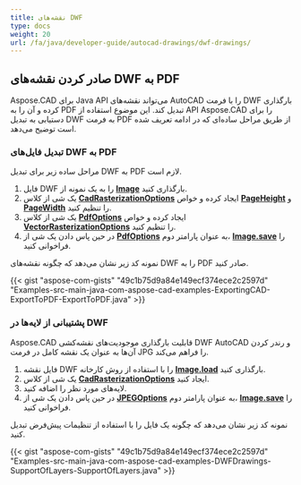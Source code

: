 ```yaml
---
title: نقشه‌های DWF
type: docs
weight: 20
url: /fa/java/developer-guide/autocad-drawings/dwf-drawings/
---
```


## **صادر کردن نقشه‌های DWF به PDF**

Aspose.CAD برای Java API می‌تواند نقشه‌های AutoCAD را با فرمت DWF بارگذاری کرده و آن را به PDF تبدیل کند. این موضوع استفاده از API Aspose.CAD را برای دستیابی به تبدیل DWF به فرمت PDF از طریق مراحل ساده‌ای که در ادامه تعریف شده است توضیح می‌دهد.

### **تبدیل فایل‌های DWF به PDF**

مراحل ساده زیر برای تبدیل DWF به PDF لازم است.

1. فایل DWF را به یک نمونه از [**Image**](https://reference.aspose.com/cad/java/com.aspose.cad/Image) بارگذاری کنید.
1. یک شی از کلاس [**CadRasterizationOptions**](https://reference.aspose.com/cad/java/com.aspose.cad.imageoptions/CadRasterizationOptions) ایجاد کرده و خواص [**PageHeight**](https://reference.aspose.com/cad/java/com.aspose.cad.imageoptions/VectorRasterizationOptions#setPageHeight-float-) و [**PageWidth**](https://reference.aspose.com/cad/java/com.aspose.cad.imageoptions/VectorRasterizationOptions#setPageWidth-float-) را تنظیم کنید.
1. یک شی از کلاس [**PdfOptions**](https://reference.aspose.com/cad/java/com.aspose.cad.imageoptions/PdfOptions) ایجاد کرده و خواص [**VectorRasterizationOptions**](https://reference.aspose.com/cad/java/com.aspose.cad.imageoptions/VectorRasterizationOptions) را تنظیم کنید.
1. در حین پاس دادن یک شی از [**PdfOptions**](https://reference.aspose.com/cad/java/com.aspose.cad.imageoptions/PdfOptions) به عنوان پارامتر دوم، [**Image.save**](https://reference.aspose.com/cad/java/com.aspose.cad/Image#save--) را فراخوانی کنید.

نمونه کد زیر نشان می‌دهد که چگونه نقشه‌های DWF را به PDF صادر کنید.

{{< gist "aspose-com-gists" "49c1b75d9a84e149ecf374ece2c2597d" "Examples-src-main-java-com-aspose-cad-examples-ExportingCAD-ExportToPDF-ExportToPDF.java" >}}

### **پشتیبانی از لایه‌ها در DWF**

Aspose.CAD قابلیت بارگذاری موجودیت‌های نقشه‌کشی DWF AutoCAD و رندر کردن آن‌ها به عنوان یک نقشه کامل در فرمت JPG را فراهم می‌کند.

1. فایل نقشه DWF را با استفاده از روش کارخانه [**Image.load**](https://reference.aspose.com/cad/java/com.aspose.cad/Image#load-java.io.InputStream-) بارگذاری کنید.
1. یک شی از کلاس [**CadRasterizationOptions**](https://reference.aspose.com/cad/java/com.aspose.cad.imageoptions/CadRasterizationOptions) ایجاد کنید.
1. لایه‌های مورد نظر را اضافه کنید.
1. در حین پاس دادن یک شی از [**JPEGOptions**](https://reference.aspose.com/cad/java/com.aspose.cad.imageoptions/JpegOptions) به عنوان پارامتر دوم، [**Image.save**](https://reference.aspose.com/cad/java/com.aspose.cad/Image#save--) را فراخوانی کنید.

نمونه کد زیر نشان می‌دهد که چگونه یک فایل را با استفاده از تنظیمات پیش‌فرض تبدیل کنید.

{{< gist "aspose-com-gists" "49c1b75d9a84e149ecf374ece2c2597d" "Examples-src-main-java-com-aspose-cad-examples-DWFDrawings-SupportOfLayers-SupportOfLayers.java" >}}

